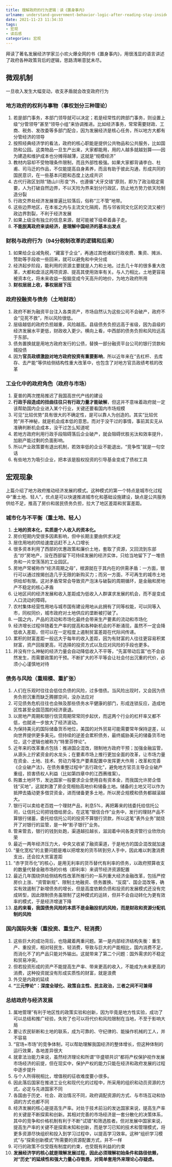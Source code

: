 ```yaml
---
title: 理解政府的行为逻辑：读《置身事内》
urlname: understand-government-behavior-logic-after-reading-stay-inside
date: 2021-11-23 11:34:33
tags: 
- 宏观
- 读后感
categories: 宏观
---
```


拜读了著名发展经济学家兰小欢火爆全网的书《置身事内》，用很浅显的语言讲述了政府各种政策背后的逻辑，思路清晰意犹未尽。

<!-- more -->

## 微观机制
一旦收入发生大幅变动，收支矛盾就会改变政府行为

### 地方政府的权利与事物（事权划分三种理论）
1. 若是部门事务，本部门领导就可以决定；若是经常性的跨部门事务，则设置上级“分管领导”甚至“领导小组”来协调推进。比如经济事务，常常需要财政、工商、税务、发改委等多部门配合，因为发展经济是核心任务，所以地方大都有分管经济的领导
2. 按照经典经济学的看法，政府的核心职能是提供公共物品和公共服务，比如国防和公园。这类物品一旦生产出来，大家都能用，用的人越多就越划算——因为建造和维护成本也分摊得越薄，这就是“规模经济”
3. 教材内容却不受物理条件限制，而且外部性极强。如果大家都背诵李白、杜甫、司马迁的作品，不仅能提高自身素养，而且有助于彼此沟通，形成共同的国民意识，在一些基本问题和态度上达成共识
4. 古代行政区划除“随山川形变”外，也遵循“犬牙交错”原则，即为了政治稳定需要，人为打破自然边界，不以天险为界来划分行政区，防止地方势力依天险制造分裂
5. 行政交界处经济发展普遍比较落后，俗称“三不管”地带。
6. 这些边界地区，在本省之内与主流文化隔阂，而与邻省同文化区的交流又被行政边界割裂，不利于经济发展
7. 如果上级没有独立的信息来源，就可能被下级牵着鼻子走。
8. **不能脱离政府来谈经济，是理解中国经济的基本出发点**

### 财税与政府行为（94分税制改革的逻辑和后果）
1. 如果给企业减免税，“藏富于企业”，再通过其他诸如行政收费、集资、摊派、赞助等手段收一些回来，就可以避免和中央分成
2. 经济起步阶段，能利用的资源主要就是人力和土地。过去几十年的很多重大改革，大都和盘活这两项资源、提高其使用效率有关。与人力相比，土地更容易被资本化，将未来收益一股脑变成今天高升的地价，为地方政府所用
3. **财权层层上收，事权层层下压**

### 政府投融资与债务（土地财政）
1. 政府不断为融资平台注入各类资产，市场自然认为这些公司不会破产，政府不会“见死不救”，所以风险很低。
2. 层级越低的政府负担越重，风险越高。县级债务负担远高于省级，因为县级的经济发展水平更低，财政收入更少。横向上看，中西部的债务负担和风险远高于东部。
3. 债务置换就是用地方政府发行的公债，替换一部分融资平台公司的银行贷款和城投债
4. 因为**官员政绩激励对地方政府投资有重要影响**，所以近年来在“去杠杆、去库存、去产能”等供给侧结构性重大改革中，也包含了对地方官员政绩考核的改革

### 工业化中的政府角色（政府与市场）
1. 夏普的两次搅局推迟了我国高世代产线的建设
2. **行政手段造成的扭曲往往只有行政力量才能破解**，但这并不意味着政府就一定该帮助国内企业进入某个行业，关键还要看国内市场规模
3. 可见“比较优势”具有很大的不确定性，是可以靠人为创造的。其实“比较优势”并不神秘，就是机会成本低的意思。而对于没干过的事情，事前其实无从准确判断机会成本，没干过怎么知道呢
4. 若地方政府利用行政手段阻碍落后企业破产，就会阻碍优胜劣汰和效率提升，加剧产能过剩的负面影响。
5. 所以产业政策要有退出机制，若效率低的企业不能退出，“竞争性”就是一句空话
6. 有些地方为吸引企业，把本该是股权投资的引导基金变成了债权工具

## 宏观现象
上篇介绍了地方政府推动经济发展的模式。这种模式的第一个特点是城市化过程中“重土地、轻人”，优点是可以快速推进城市化和基础设施建设，缺点是公共服务供给不足，推高了房价和居民债务负担，拉大了地区差距和贫富差距。

### 城市化与不平衡（重土地、轻人）
1. **土地的资本化，实质是个人收入的资本化。**
2. 房价短期内受很多因素影响，但中长期主要由供求决定
3. 居住用地的供给速度远赶不上人口增长
4. 很多资本利用了西部的优惠政策和廉价土地，套取了资源，又回流到东部去“炒”房地产，没在西部留下可持续发展的经济实体，只给当地留下了一堆债务和一片空荡荡的工业园区。
5. 房地产常被称作“经济周期之母”，根源就在于其内在的供需矛盾：一方面，银行可以通过按揭创造几乎无限的新购买力；而另一方面，不可再生的城市土地供给却有限。这对矛盾常常会导致资产泡沫与破裂的周期循环，是金融和房地产不稳定的核心矛盾
6. 让地区间的经济发展和收入差距成为低收入人群谋求发展的机会，而不是变成人口流动的障碍。
7. 农村集体经营性用地与城市国有建设用地从此拥有了同等权能，可以同等入市，同权同价，城市政府对土地供应的垄断被打破了。
8. 一国之内，产品的流动和市场化最终会带来生产要素的流动和市场化
9. 经济增长过程伴随着生产率的提高和各种新机会的不断涌现，虽然不一定会降低收入差距，但可以在一定程度上遏制贫富差距在代际间传递。
10. 累积的财富差距一般远大于每年的收入差距，因为有财富的人往往更容易积累财富，资产回报更高，可选择的投资方式以及应对风险的手段也更多。
11. 并没有什么神秘的经济力量会自动降低收入不平等，“先富带动后富”也不会自然发生，而需要政策的干预。不断扩大的不平等会让社会付出沉重的代价，必须小心谨慎地对待

### 债务与风险（重规模、重扩张）
1. 人们在乐观时往往会低估负债的风险，过多借债。当风险出现时，又会因为债务负担沉重而缺乏腾挪空间，没办法应对
2. 可见债务危机往往也会殃及那些债务水平健康的部门，形成连锁反应，造成地区性甚至全国范围的经济衰退。
3. 以房地产周期和银行信贷周期常常同步起伏，而这两个行业的杠杆率又都不低，也就进一步放大了经济波动。
4. 为保持美元的国际储备货币地位，美国的对外贸易可能需要常年保持逆差，以向世界提供更多美元。但持续的逆差会累积债务，最终威胁美元的储备货币地位，这个逻辑也被称为“特里芬悖论”。
5. 近年来的改革重点包括：推进国企混改，限制地方政府干预；加强金融监管，从源头上拧紧资金的水龙头；在要素市场上推行更加全面的改革，让市场力量在资金、土地、技术、劳动力等生产要素配置中发挥更大作用；改革和完善《企业破产法》，在债务重整过程中“去行政化”，避免地方官员主导企业破产重组，损害债权人利益（比如第四章中的江西赛维案）。
6. 购置土地环节，发达国家一般要求企业使用自有资本金，而我国允许房企借钱“买地”，这就刺激了房企竞相抬高地价和储备土地。储备的土地又可以作为抵押去撬动更多借贷资金，进而储备更多土地，所以房企规模和债务都越滚越大。
7. 银行可以卖给老百姓一个理财产品，利息5%，再把筹来的钱委托给信托公司，让信托公司把钱借给房企。在这笔“银信合作”业务中，发行的理财产品不算银行储蓄，委托给信托公司的投资不算银行贷款，所以这笔“表外业务”就绕开了对银行的监管，是一种“影子银行”业务。
8. 管来管去，银行的钱到处跑，渠道越拉越长，滋润着中间各类资管行业欣欣向荣
9. 最近一两年经济压力大，中央又收紧了融资渠道，于是地方的国企混改就加速
10. “量化宽松”的主要问题是难以把增发的货币转到穷人手中，因此难以刺激消费支出，还会拉大贫富差距
11. “赤字货币化”的核心，是用无利率的货币替代有利率的债务，以政府预算收支的数量代替金融市场的价格（即利率）来调节经济资源配置
12. 最近几年围绕供给侧结构性改革所推行的一系列重大经济金融改革，包括严控房价上涨、“资管新规”、限制土地融资、债务置换、“反腐”、国企混改等，确实有效遏制了新增债务的增长，但是高度依赖负债和投资的发展模式还没有完成转型，因此限制债务虽限制了这种模式的运转，但并不会自动转化为更有效率的模式，于是经济增速下降
13. **总的来看，我国债务风险的本质不是金融投机的风险，而是财政和资源分配机制的风险**

### 国内国际失衡（重投资、重生产、轻消费）
1. 这些巨大的成功背后，也隐藏着两重问题。第一是内部经济结构失衡：重生产、重投资，相对轻民生、轻消费，导致与巨大的产能相比，国内消费不足，而消化不了的产品只能对外输出。这就带来了第二个问题：国外需求的不稳定和贸易冲突。
2. 但若投资形成的资产不能提高生产率、带来更高的收入，不能成为未来更高的消费，这种投资就没有形成实质性的财富，就是浪费
3. 外交是内政的延续
4. **“三元悖论”：深度全球化、政策自主性、民主政治，三者之间不可兼得**

### 总结政府与经济发展
1. 属地管理”有利于地区性的政策实验和创新，因为毕竟是地方性实验，成功了可以总结和推广经验，失败了也可以将代价和风险限制在当地，不至于影响大局
2. 要让农民斩断和土地的联系，成为可靠的、守纪律的、能操作机械的工人，并不容易
3. “官场+市场”的竞争体制，可以帮助理解我国经济的整体增长，但这种体制的运行效果，各地差异很大
4. 就拿法治能力来说，虽然经济理论和所谓“华盛顿共识”都将产权保护视作发展市场经济的前提，但在现实中，保护产权的能力只能在经济和政府发展的过程中逐步提升
5. 与个人所得税相比，增值税的征收难度要小很多。
6. 因此落后国家在推进工业化和现代化的过程中，所采用的组织和动员资源的方式，必定与先进国家不同
7. 各国由于历史、社会、政治情况不同，政府调配资源的方式、与市场互动和协调的方式也都不同
8. 经济发展的核心是提高生产率。对处于技术前沿的发达国家来说，提高生产率的关键是不断探索和创新。其相对完善的市场经济是一套分散化的决策体系，其中的竞争和价格机制有利于不断“试错”和筛选胜者。但对发展中国家来说，提高生产率的关键不是探索未知和创新，而是学习已知的技术和管理模式，将更多资源尽快组织和投入到学习过程中，以提高学习效率。这种“组织学习模式”与“探索创新模式”所需要的资源配置方式，并不一样
9. 可行的政策不仅受既有制度的约束，也受既有利益的约束
10. **发展经济学的核心就是理解发展过程，因此必须理解初始条件和路径依赖，对“历史”的延续性和强大力量心存敬畏，对简单套用外来理论心存疑虑。**
